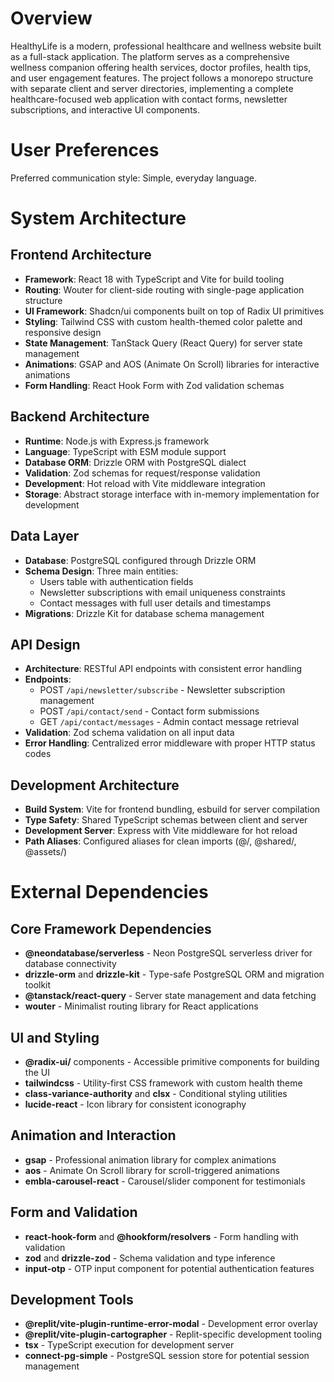 # Overview

HealthyLife is a modern, professional healthcare and wellness website built as a full-stack application. The platform serves as a comprehensive wellness companion offering health services, doctor profiles, health tips, and user engagement features. The project follows a monorepo structure with separate client and server directories, implementing a complete healthcare-focused web application with contact forms, newsletter subscriptions, and interactive UI components.

# User Preferences

Preferred communication style: Simple, everyday language.

# System Architecture

## Frontend Architecture
- **Framework**: React 18 with TypeScript and Vite for build tooling
- **Routing**: Wouter for client-side routing with single-page application structure
- **UI Framework**: Shadcn/ui components built on top of Radix UI primitives
- **Styling**: Tailwind CSS with custom health-themed color palette and responsive design
- **State Management**: TanStack Query (React Query) for server state management
- **Animations**: GSAP and AOS (Animate On Scroll) libraries for interactive animations
- **Form Handling**: React Hook Form with Zod validation schemas

## Backend Architecture
- **Runtime**: Node.js with Express.js framework
- **Language**: TypeScript with ESM module support
- **Database ORM**: Drizzle ORM with PostgreSQL dialect
- **Validation**: Zod schemas for request/response validation
- **Development**: Hot reload with Vite middleware integration
- **Storage**: Abstract storage interface with in-memory implementation for development

## Data Layer
- **Database**: PostgreSQL configured through Drizzle ORM
- **Schema Design**: Three main entities:
  - Users table with authentication fields
  - Newsletter subscriptions with email uniqueness constraints
  - Contact messages with full user details and timestamps
- **Migrations**: Drizzle Kit for database schema management

## API Design
- **Architecture**: RESTful API endpoints with consistent error handling
- **Endpoints**: 
  - POST `/api/newsletter/subscribe` - Newsletter subscription management
  - POST `/api/contact/send` - Contact form submissions
  - GET `/api/contact/messages` - Admin contact message retrieval
- **Validation**: Zod schema validation on all input data
- **Error Handling**: Centralized error middleware with proper HTTP status codes

## Development Architecture
- **Build System**: Vite for frontend bundling, esbuild for server compilation
- **Type Safety**: Shared TypeScript schemas between client and server
- **Development Server**: Express with Vite middleware for hot reload
- **Path Aliases**: Configured aliases for clean imports (@/, @shared/, @assets/)

# External Dependencies

## Core Framework Dependencies
- **@neondatabase/serverless** - Neon PostgreSQL serverless driver for database connectivity
- **drizzle-orm** and **drizzle-kit** - Type-safe PostgreSQL ORM and migration toolkit
- **@tanstack/react-query** - Server state management and data fetching
- **wouter** - Minimalist routing library for React applications

## UI and Styling
- **@radix-ui/** components - Accessible primitive components for building the UI
- **tailwindcss** - Utility-first CSS framework with custom health theme
- **class-variance-authority** and **clsx** - Conditional styling utilities
- **lucide-react** - Icon library for consistent iconography

## Animation and Interaction
- **gsap** - Professional animation library for complex animations
- **aos** - Animate On Scroll library for scroll-triggered animations
- **embla-carousel-react** - Carousel/slider component for testimonials

## Form and Validation
- **react-hook-form** and **@hookform/resolvers** - Form handling with validation
- **zod** and **drizzle-zod** - Schema validation and type inference
- **input-otp** - OTP input component for potential authentication features

## Development Tools
- **@replit/vite-plugin-runtime-error-modal** - Development error overlay
- **@replit/vite-plugin-cartographer** - Replit-specific development tooling
- **tsx** - TypeScript execution for development server
- **connect-pg-simple** - PostgreSQL session store for potential session management